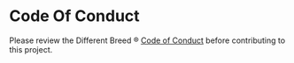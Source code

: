 # Code Of Conduct

Please review the Different Breed ® <u>[Code of Conduct](https://opensource.differentbreed.events/docs/contributing/code-of-conduct)</u> before contributing to this project.
